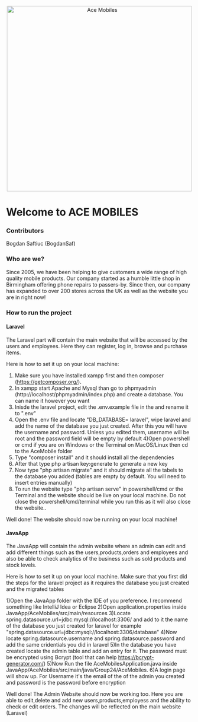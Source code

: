 <p align="center">
    <img width="500" src="https://user-images.githubusercontent.com/115074233/228799015-28a2f64c-4a0e-4063-8104-ffa7f3a95883.jpg" alt="Ace Mobiles">
</p>

<h1 align="center">
<h1>Welcome to ACE MOBILES</h1>
</p>

<h3> Contributors </h3>

Bogdan Saftiuc (BogdanSaf)

<h3> Who are we?</h3>

Since 2005, we have been helping to give customers a wide range of high quality mobile products.
Our company started as a humble little shop in Birmingham offering phone repairs to passers-by.
Since then, our company has expanded to over 200 stores across the UK as well as the website you are in right now!

<h3>How to run the project </h3>

<h4>Laravel</h4>

The Laravel part will contain the main website that will be accessed by the users and employees. Here they can register, log in, browse and purchase items.

Here is how to set it up on your local machine:

1) Make sure you have installed xampp first and then composer (https://getcomposer.org/).
2) In xampp start Apache and Mysql than go to phpmyadmin (http://localhost/phpmyadmin/index.php) and create a database. You can name it however you want
2) Inisde the laravel project, edit the .env.example file in the and rename it to ".env"
3) Open the .env file and locate "DB_DATABASE= laravel", wipe laravel and add the name of the database you just created. After this you will have the username and password. Unless you edited them, username will be root and the password field will be empty by default
4)Open powershell or cmd if you are on Windows or the Terminal on MacOS/Linux then cd to the AceMobile folder
5) Type "composer install" and it should install all the dependencies
6) After that type php artisan key:generate to generate a new key
7) Now type "php artisan migrate" and it should migrate all the tabels to the database you added (tables are empty by default. You will need to insert entries manually)
8) To run the website type "php artisan serve" in powershell/cmd  or the Terminal and the website should be live on your local machine. Do not close the powershell/cmd/terminal while you run this as it will also close the website..

Well done! The website should now be running on your local machine!

<h4>JavaApp</h4>

The JavaApp will contain the admin website where an admin can edit and add different things such as the users,products,orders and employees and also be able to check analytics of the business such as sold products and stock levels.

Here is how to set it up on your local machine. Make sure that you first did the steps for the laravel project as it requires the database you just created and the migrated tables

1)Open the JavaApp folder with the IDE of you preference. I recommend something like IntelliJ Idea or Eclipse
2)Open application.properties inside JavaApp/AceMobiles/src/main/resources
3)Locate spring.datasource.url=jdbc:mysql://localhost:3306/ and add to it the name of the database you just created for laravel for example "spring.datasource.url=jdbc:mysql://localhost:3306/database"
4)Now locate spring.datasource.username and spring.datasource.password and add the same cridentials you did in laravel
5)In the database you have created locate the admin table and add an entry for it. The password must be encrypted using Bcrypt (tool that can help https://bcrypt-generator.com/)
5)Now Run the file AceMobilesApplication.java inside JavaApp/AceMobiles/src/main/java/Group24/AceMobiles.
6)A login page will show up. For Username it's the email of the of the admin you created and password is the password before encryption

Well done! The Admin Website should now be working too. Here you are able to edit,delete and add new users,products,employess and the ability to check or edit orders. The changes will be reflected on the main website (Laravel)
